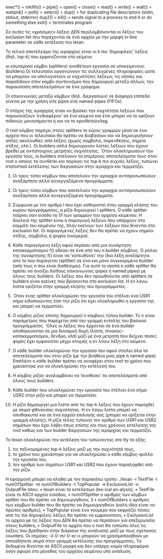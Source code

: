 exec*() =
mkfifo() =
pipe() = 
open() = 
close() =
read() = 
write() =
wait() =
waitpid() = 
poll() = 
select() = 
dup() = for duplicating file descriptors (stdin, stdout, stderror)
dup2() = 
kill() = sends signal to a process to end it or do something else
exit() = terminates program

Σε αυτές τις «χρήσιμες»
λέξεις ΔΕΝ περιλαμβάνονται οι λέξεις του exclusion list που παρέχονται σε ένα αρχείο με την μορφή in-line
parameter σε κάθε εκτέλεση του lexan.

Το τελικό αποτέλεσμα της ιεραρχίας είναι οι k πιο ‘δημοφιλείς’ λέξεις
(δηλ. top-k) που εμφανίζονται στο κείμενο.

οι εσωτερικοί κόμβοι (splitters) αναθέτουν εργασία σε υποκείμενους (builders).Οι τελευταίοι
οργανώνουν τις συλλεγμένες πληροφορίες ώστε να μπορούν να υπολογιστούν οι συχνότητες λέξεων, τις οποίες
και παραδίδουν στον κόμβο συντονισμού που δημιουργεί μεταξύ άλλων, την παρουσίαση αποτελεσμάτων σε ένα
γράφημα.

Οι επικοινωνίες μεταξύ κόμβων (δηλ.
διεργασιών) σε διάφορα επίπεδα γίνεται με την χρήση είτε pipes είτε named-pipes (FIFOs).

Ο στόχος
της ιεραρχίας είναι να βρίσκει την συχνότητα λέξεων που παρουσιάζουν ‘ενδιαφέρον’ σε ένα κείμενο και έτσι
μπορεί να το ορίζουν πιθανώς μονοσήμαντα ή και να το οριοθετούν/tag.

Ο root κόμβος παρέχει στους splitters
το εύρος γραμμών μέσα σε ένα αρχείο που οι τελευταίοι θα πρέπει να διαβάσουν και να δημιουργήσουν απλές
ακολουθίες από λέξεις (χωρίς σύμβολα, παρενθέσεις, σημεία στίξης, κλπ.). Οι builders απλά δημιουργούν
λίστες λέξεων που έχουν βρεθεί με αντίστοιχους μετρητές συχνότητας. ΄Οταν ολοκληρώσουν την εργασία τους,
οι builders στέλνουν τα επιμέρους αποτελέσματα τους στον root ο οποίος τα συνθέτει και παράγει τις top-k πιο
συχνές λέξεις, τυπώνει στατιστικά εκτέλεσης των διεργασιών στην ιεραρχία και τερματίζει.

1. Οι τρεις τύποι κόμβων που αποτελούν την ιεραρχία αντιπροσωπεύουν ανεξάρτητα αλλά συνεργαζόμενα
προγράμματα.

2. Οι τρεις τύποι κόμβων που αποτελούν την ιεραρχία αντιπροσωπεύουν ανεξάρτητα αλλά συνεργαζόμενα
προγράμματα.

3. Σύμφωνα με τον αριθμό l που έχει καθοριστεί στην γραμμή κλήσης του κυρίου προγράμματος, η ρίζα
δημιουργεί l splitters. Ο κάθε splitter παίρνει σαν είσοδο το 1/l των γραμμών του αρχείου κειμένου. Η
δουλειά της splitter είναι η παραγωγή λέξεων που υπάρχουν στο κομμάτι του κειμένου της, πλην εκείνων
των λέξεων που δίνονται στο exclusion list. Οι παραγόμενες λέξεις δεν θα πρέπει να έχουν σημεία στίξης,
σύμβολα, ή ψηφία (νούμερα).

4. Κάθε παραγόμενη λέξη αφού περάσει από μια συνάρτηση κατακερματισμού f() οδεύει σε ένα από του n
builder κόμβους. Ο ρόλος της συνάρτησης f() είναι να ‘κατευθύνει’ την ίδια λέξη ανεξάρτητα από το
που παράγεται (splitter) σε ένα και μόνο συγκεκριμένο builder (από τους n που είναι διαθέσιμοι). Για
αυτό το σκοπό ο κάθε splitter θα πρέπει να ανοίξει διόδους επικοινωνίας (pipes ή named pipes) με όλους
τους builders. Οι λέξεις που δεν προωθούνται από splitters σε builders είναι εκείνες που βρίσκονται στο
exclusion list. Η εν λόγω λίστα ορίζεται στην γραμμή κλήσης του προγράμματος.

5. ΄Οταν ένας splitter ολοκληρώσει την εργασία του στέλνει ένα USR1 σήμα ειδοποιώντας έτσι την ρίζα ότι
έχει ολοκληρωθεί η εργασία της και μπορεί να τερματίσει.

6. Ο κόμβος ρίζας επίσης δημιουργεί n κόμβους τύπου builder. Το n είναι παράμετρος που παρέχεται από την
γραμμή εντολής του βασικού προγράμματος. ΄Ολες οι λέξεις που έρχονται σε ένα builder αποθηκεύονται
σε μια δυναμική δομή (λίστα, πίνακας–κατακερματισμού, δένδρο, κλπ) μαζί με ένα μετρητή που δείχνει
πόσες φορές έχει εμφανιστεί μέχρι στιγμής η εν λόγω λέξη στο κείμενο.

7. Ο κάθε builder ολοκληρώνει την εργασία του αφού στείλει όλα τα αποτελέσματά του στην ρίζα (με την
βοήθεια μιας pipe ή named-pipe). Επιπλέον ο κάθε builder πρέπει να αναφέρει στον root το χρόνο που
χρειάστηκε για να ολοκληρώσει την εκτέλεσή του.

8. Η κόμβος ρίζας αναλαμβάνει να ‘συνθέσει’ τα αποτελέσματά από όλους τους builders.

9. Κάθε builder που ολοκληρώνει την εργασία του στέλνει ένα σήμα USR2 στην ρίζα και μπορεί να τερματίσει.

10. Η ρίζα δημιουργεί μια λίστα από τις top-k λέξεις που έχουν παραχθεί με σειρά φθίνουσας συχνότητας. Η
εν λόγω λίστα μπορεί να αποθηκευτεί και σε ένα αρχείο επιλογής σας (μπορεί να ορίζεται στην γραμμή
κλήσης). Η ρίζα τέλος τυπώνει τον αριθμό των USR1 και USR2 σημάτων που έχει λάβει όπως επίσης και
τους χρόνους εκτέλεσης της root καθώς και των builder διεργασιών της ιεραρχίας και τερματίζει.

Το
lexan ολοκληρώνει την εκτέλεση του τυπώνοντας στο tty τα εξής:
1. τις ταξινομημένες top-k λέξεις μαζί με την συχνότητά τους,
2. το χρόνο που χρειάστηκε για να ολοκληρώσει ο κάθε κόμβος–φύλλο την εργασία του,
3. τον αριθμό των σημάτων USR1 και USR2 που έχουν παραληφθεί από την ρίζα.

Η εφαρμογή μπορεί να κληθεί με τον παρακάτω τρόπο:
./lexan -i TextFile -l numOfSplitter -m numOfBuilders -t TopPopular -e ExclusionList -o OutputFile
όπου:
• lexan είναι το εκτελέσιμο (lex-ical an-alysis),
• TextFile είναι το ASCII αρχείο εισόδου,
• numOfSplitter ο αριθμός των κόμβων splitter που θα πρέπει να δημιουργηθούν,
3
• numOfBuilders ο αριθμός των κόμβων builder που θα πρέπει να δημιουργηθούν (καλή ιδέα είναι να πρώτος
αριθμός),
• TopPopular είναι ένα νούμερο που εκφράζει πόσες από τις πιο δημοφιλείς λέξεις θα πρέπει να εμφανιστούν,
• ExclusionList το αρχείο με τις λέξεις που ΔΕΝ θα πρέπει να περάσουν για επεξεργασία στους builders,
• OutputFile το αρχείο που ο root θα τυπώσει όλες τις λέξεις που βρέθηκαν στην διάρκεια της ανάλυσης
μαζί με τους σχετικούς counters.
Οι σημαίες -i/-l/-m/-t/-e/-o μπορούν να χρησιμοποιηθούν με οποιαδήποτε σειρά στην γραμμή εκτέλεσης του
προγράμματος. Τα δεδομένα δίνονται σε ASCII μορφή και δεν υπάρχει καμία πληροφόρια όσον αφορά στο
μέγεθος του αρχείου κειμένου υπό ανάλυση.
